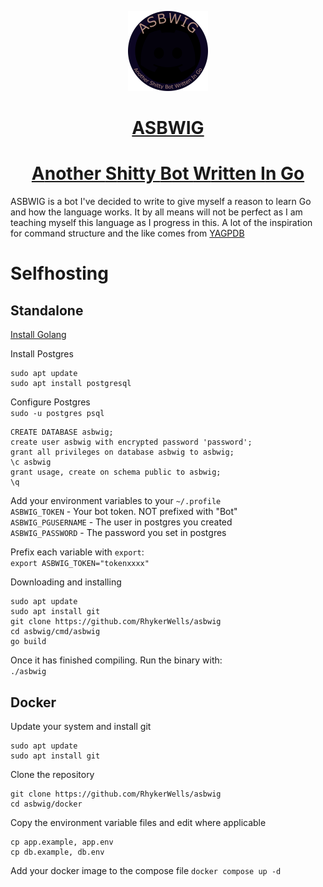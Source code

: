 <p align="center">
  <a href="https://github.com/RhykerWells/asbwig">
    <picture>
      <img src="./img/avatar.png" height="128">
    </picture>
    <h1 align="center">ASBWIG</h1>
    <h1 align="center">
      <span style="font-weight: bold;">A</span>nother <span style="font-weight: bold;">S</span>hitty</span> <span style="font-weight: bold;">B</span>ot</span> <span style="font-weight: bold;">W</span>ritten</span> <span style="font-weight: bold;">I</span>n</span> <span style="font-weight: bold;">G</span>o</span>
    </h1>
  </a>
</p>
ASBWIG is a bot I've decided to write to give myself a reason to learn Go and how the language works.
It by all means will not be perfect as I am teaching myself this language as I progress in this.
A lot of the inspiration for command structure and the like comes from <a href="https://github.com/botlabs-gg/yagpdb">YAGPDB</a>

# Selfhosting
## Standalone
[Install Golang](https://go.dev/doc/install)

Install Postgres</br>
```
sudo apt update
sudo apt install postgresql
```

Configure Postgres</br>
`sudo -u postgres psql`
```
CREATE DATABASE asbwig;
create user asbwig with encrypted password 'password';
grant all privileges on database asbwig to asbwig;
\c asbwig
grant usage, create on schema public to asbwig;
\q
```

Add your environment variables to your `~/.profile`</br>
`ASBWIG_TOKEN` - Your bot token. NOT prefixed with "Bot"</br>
`ASBWIG_PGUSERNAME` - The user in postgres you created</br>
`ASBWIG_PASSWORD` - The password you set in postgres

Prefix each variable with `export`:</br>
`export ASBWIG_TOKEN="tokenxxxx"`

Downloading and installing
```
sudo apt update
sudo apt install git
git clone https://github.com/RhykerWells/asbwig
cd asbwig/cmd/asbwig
go build
```

Once it has finished compiling. Run the binary with:</br>
`./asbwig`

## Docker

Update your system and install git
```
sudo apt update
sudo apt install git
```
Clone the repository
```
git clone https://github.com/RhykerWells/asbwig
cd asbwig/docker
```
Copy the environment variable files and edit where applicable
```
cp app.example, app.env
cp db.example, db.env
```
Add your docker image to the compose file
`docker compose up -d`